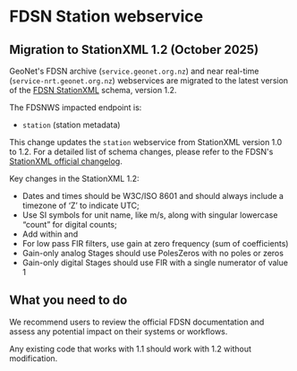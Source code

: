 # FDSN Station webservice

## Migration to StationXML 1.2 (October 2025)
GeoNet's FDSN archive (`service.geonet.org.nz`) and near real-time (`service-nrt.geonet.org.nz`) webservices are migrated to the latest version of the [FDSN StationXML](https://www.fdsn.org/xml/station/) schema, version 1.2.

The FDSNWS impacted endpoint is:
- `station` (station metadata)

This change updates the `station` webservice from StationXML version 1.0 to 1.2. For a detailed list of schema changes, please refer to the FDSN's [StationXML official changelog](https://docs.fdsn.org/projects/stationxml/en/latest/overview.html#changes-from-version-1-1-to-1-2-2022-2-25).

Key changes in the StationXML 1.2:
- Dates and times should be W3C/ISO 8601 and should always include a timezone of ‘Z’ to indicate UTC;
- Use SI symbols for unit name, like m/s, along with singular lowercase “count” for digital counts;
- Add <WaterLevel> within <Station> and <Channel>
- For low pass FIR filters, use gain at zero frequency (sum of coefficients)
- Gain-only analog Stages should use PolesZeros with no poles or zeros
- Gain-only digital Stages should use FIR with a single numerator of value 1

## What you need to do
We recommend users to review the official FDSN documentation and assess any potential impact on their systems or workflows.

Any existing code that works with 1.1 should work with 1.2 without modification.




